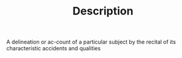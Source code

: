 ---
title: Description
letter: D
permalink: "/definitions/bld-description.html"
body: 1. A delineation or ac-count of a particular subject by the recital of its characteristic
  accidents and qualities
published_at: '2018-07-07'
source: Black's Law Dictionary 2nd Ed (1910)
layout: post
---